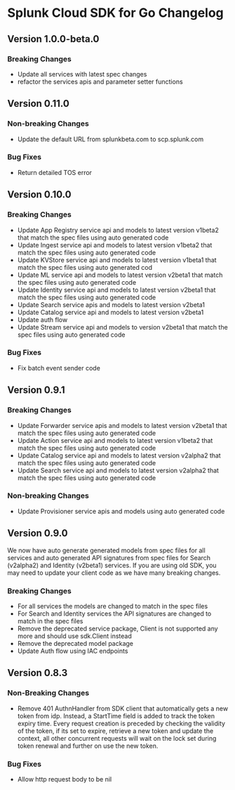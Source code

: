 # Splunk Cloud SDK for Go Changelog

## Version 1.0.0-beta.0
### Breaking Changes
* Update all services with latest spec changes
* refactor the services apis and parameter setter functions

## Version 0.11.0
### Non-breaking Changes
* Update the default URL from splunkbeta.com to scp.splunk.com 
### Bug Fixes
* Return detailed TOS error

## Version 0.10.0
### Breaking Changes
* Update App Registry service api and models to latest version v1beta2 that match the spec files using auto generated code
* Update Ingest service api and models  to latest version v1beta2 that match the spec files using auto generated code
* Update KVStore service api and models  to latest version v1beta1 that match the spec files using auto generated cod
* Update ML service api and models  to latest version v2beta1 that match the spec files using auto generated code
* Update Identity service api and models to latest version v2beta1 that match the spec files using auto generated code
* Update Search service apis and models to latest version v2beta1 
* Update Catalog service api and models to latest version v2beta1 
* Update auth flow 
* Update Stream service api and models to version v2beta1 that match the spec files using auto generated code

### Bug Fixes
* Fix batch event sender code

## Version 0.9.1
### Breaking Changes
* Update Forwarder service apis and models to latest version v2beta1 that match the spec files using auto generated code
* Update Action service api and models to latest version v1beta2 that match the spec files using auto generated code
* Update Catalog service api and models  to latest version v2alpha2 that match the spec files using auto generated code
* Update Search service api and models to latest version v2alpha2 that match the spec files using auto generated code

### Non-breaking Changes
* Update Provisioner service apis and models using auto generated code

## Version 0.9.0
We now have auto generate generated models from spec files for all services and auto generated API signatures from spec files for Search (v2alpha2) and Identity (v2beta1) services. If you are using old SDK, you may need to update your client code as we have many breaking changes.

### Breaking Changes
* For all services the models are changed to match in the spec files
* For Search and Identity services the API signatures are changed to match in the spec files
* Remove the deprecated service package, Client is not supported any more and should use sdk.Client instead
* Remove the deprecated model package
* Update Auth flow using IAC endpoints

## Version 0.8.3
### Non-Breaking Changes
* Remove 401 AuthnHandler from SDK client that automatically gets a new token from idp. Instead, a StartTime field is added to track the token expiry time. Every request creation is preceded by checking the validity of the token, if its set to expire, retrieve a new token and update the context, all other concurrent requests will wait on the lock set during token renewal and further on use the new token.

### Bug Fixes
* Allow http request body to be nil

<!-- NOTE: DO NOT CHANGE THIS FILE MANUALLY (except to make minor corrections). The first line and the format between versions (## Version x.y.z) are used in preparing/publishing our releases, this file should automatically be populated during the prerelease stage using the prerelease tag message -->